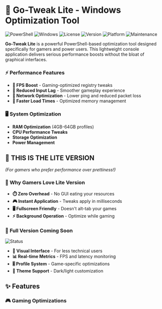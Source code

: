 # 🚀 Go-Tweak Lite - Windows Optimization Tool

![PowerShell](https://img.shields.io/badge/PowerShell-5.1+-blue.svg)
![Windows](https://img.shields.io/badge/Windows-10|11-0078D6.svg)
![License](https://img.shields.io/badge/License-MIT-green.svg)
![Version](https://img.shields.io/badge/Version-Lite%20Edition-lightgrey.svg)
![Platform](https://img.shields.io/badge/Platform-Windows-x64-red.svg)
![Maintenance](https://img.shields.io/badge/Maintenance-Actively%20Developed-brightgreen.svg)

**Go-Tweak Lite** is a powerful PowerShell-based optimization tool designed specifically for gamers and power users. This lightweight console application delivers serious performance boosts without the bloat of graphical interfaces.

### ⚡ **Performance Features**
- **🎯 FPS Boost** - Gaming-optimized registry tweaks
- **🚀 Reduced Input Lag** - Smoother gameplay experience
- **📶 Network Optimization** - Lower ping and reduced packet loss
- **💨 Faster Load Times** - Optimized memory management

### 🖥️ **System Optimization**
- **RAM Optimization** (4GB-64GB profiles)
- **CPU Performance Tweaks**
- **Storage Optimization**
- **Power Management**

## 🎯 **THIS IS THE LITE VERSION**
*(For gamers who prefer performance over prettiness!)*

### 🔹 **Why Gamers Love Lite Version**
- **⏱️ Zero Overhead** - No GUI eating your resources
- **🎮 Instant Application** - Tweaks apply in milliseconds
- **🖥️ Fullscreen Friendly** - Doesn't alt-tab your games
- **⚡ Background Operation** - Optimize while gaming

### 🔸 **Full Version Coming Soon**
![Status](https://img.shields.io/badge/Full%20Version-Coming%20Soon-orange.svg)
- **🎨 Visual Interface** - For less technical users
- **📊 Real-time Metrics** - FPS and latency monitoring
- **🎚️ Profile System** - Game-specific optimizations
- **🌙 Theme Support** - Dark/light customization

## ✨ **Features**

### 🎮 **Gaming Optimizations**

